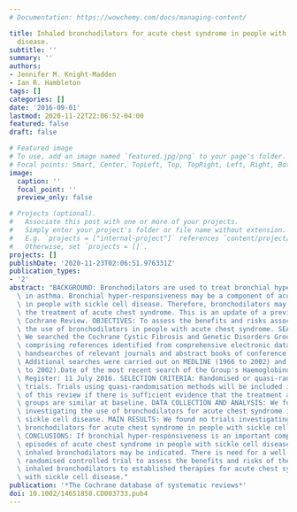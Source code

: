 ```yaml
---
# Documentation: https://wowchemy.com/docs/managing-content/

title: Inhaled bronchodilators for acute chest syndrome in people with sickle cell
  disease.
subtitle: ''
summary: ''
authors:
- Jennifer M. Knight-Madden
- Ian R. Hambleton
tags: []
categories: []
date: '2016-09-01'
lastmod: 2020-11-22T22:06:52-04:00
featured: false
draft: false

# Featured image
# To use, add an image named `featured.jpg/png` to your page's folder.
# Focal points: Smart, Center, TopLeft, Top, TopRight, Left, Right, BottomLeft, Bottom, BottomRight.
image:
  caption: ''
  focal_point: ''
  preview_only: false

# Projects (optional).
#   Associate this post with one or more of your projects.
#   Simply enter your project's folder or file name without extension.
#   E.g. `projects = ["internal-project"]` references `content/project/deep-learning/index.md`.
#   Otherwise, set `projects = []`.
projects: []
publishDate: '2020-11-23T02:06:51.976331Z'
publication_types:
- '2'
abstract: "BACKGROUND: Bronchodilators are used to treat bronchial hyper-responsiveness\
  \ in asthma. Bronchial hyper-responsiveness may be a component of acute chest syndrome\
  \ in people with sickle cell disease. Therefore, bronchodilators may be useful in\
  \ the treatment of acute chest syndrome. This is an update of a previously published\
  \ Cochrane Review. OBJECTIVES: To assess the benefits and risks associated with\
  \ the use of bronchodilators in people with acute chest syndrome. SEARCH METHODS:\
  \ We searched the Cochrane Cystic Fibrosis and Genetic Disorders Group Trials Register\
  \ comprising references identified from comprehensive electronic database searches,\
  \ handsearches of relevant journals and abstract books of conference proceedings.\
  \ Additional searches were carried out on MEDLINE (1966 to 2002) and Embase (1981\
  \ to 2002).Date of the most recent search of the Group's Haemoglobinopathies Trials\
  \ Register: 11 July 2016. SELECTION CRITERIA: Randomised or quasi-randomised controlled\
  \ trials. Trials using quasi-randomisation methods will be included in future updates\
  \ of this review if there is sufficient evidence that the treatment and control\
  \ groups are similar at baseline. DATA COLLECTION AND ANALYSIS: We found no trials\
  \ investigating the use of bronchodilators for acute chest syndrome in people with\
  \ sickle cell disease. MAIN RESULTS: We found no trials investigating the use of\
  \ bronchodilators for acute chest syndrome in people with sickle cell disease. AUTHORS'\
  \ CONCLUSIONS: If bronchial hyper-responsiveness is an important component of some\
  \ episodes of acute chest syndrome in people with sickle cell disease, the use of\
  \ inhaled bronchodilators may be indicated. There is need for a well-designed, adequately-powered\
  \ randomised controlled trial to assess the benefits and risks of the addition of\
  \ inhaled bronchodilators to established therapies for acute chest syndrome in people\
  \ with sickle cell disease."
publication: '*The Cochrane database of systematic reviews*'
doi: 10.1002/14651858.CD003733.pub4
---
```


